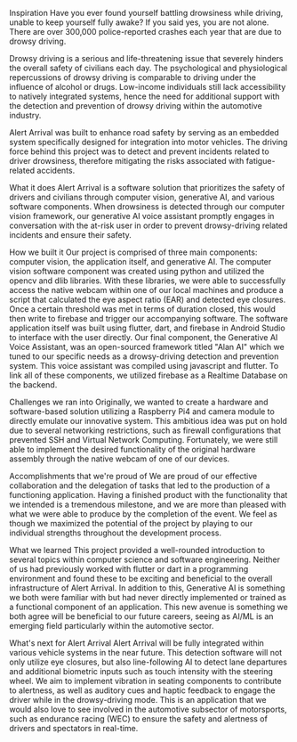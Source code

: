 Inspiration
Have you ever found yourself battling drowsiness while driving, unable to keep yourself fully awake? If you said yes, you are not alone. There are over 300,000 police-reported crashes each year that are due to drowsy driving.

Drowsy driving is a serious and life-threatening issue that severely hinders the overall safety of civilians each day. The psychological and physiological repercussions of drowsy driving is comparable to driving under the influence of alcohol or drugs. Low-income individuals still lack accessibility to natively integrated systems, hence the need for additional support with the detection and prevention of drowsy driving within the automotive industry.

Alert Arrival was built to enhance road safety by serving as an embedded system specifically designed for integration into motor vehicles. The driving force behind this project was to detect and prevent incidents related to driver drowsiness, therefore mitigating the risks associated with fatigue-related accidents.

What it does
Alert Arrival is a software solution that prioritizes the safety of drivers and civilians through computer vision, generative AI, and various software components. When drowsiness is detected through our computer vision framework, our generative AI voice assistant promptly engages in conversation with the at-risk user in order to prevent drowsy-driving related incidents and ensure their safety.

How we built it
Our project is comprised of three main components: computer vision, the application itself, and generative AI. The computer vision software component was created using python and utilized the opencv and dlib libraries. With these libraries, we were able to successfully access the native webcam within one of our local machines and produce a script that calculated the eye aspect ratio (EAR) and detected eye closures. Once a certain threshold was met in terms of duration closed, this would then write to firebase and trigger our accompanying software. The software application itself was built using flutter, dart, and firebase in Android Studio to interface with the user directly. Our final component, the Generative AI Voice Assistant, was an open-sourced framework titled "Alan AI" which we tuned to our specific needs as a drowsy-driving detection and prevention system. This voice assistant was compiled using javascript and flutter. To link all of these components, we utilized firebase as a Realtime Database on the backend.

Challenges we ran into
Originally, we wanted to create a hardware and software-based solution utilizing a Raspberry Pi4 and camera module to directly emulate our innovative system. This ambitious idea was put on hold due to several networking restrictions, such as firewall configurations that prevented SSH and Virtual Network Computing. Fortunately, we were still able to implement the desired functionality of the original hardware assembly through the native webcam of one of our devices.

Accomplishments that we're proud of
We are proud of our effective collaboration and the delegation of tasks that led to the production of a functioning application. Having a finished product with the functionality that we intended is a tremendous milestone, and we are more than pleased with what we were able to produce by the completion of the event. We feel as though we maximized the potential of the project by playing to our individual strengths throughout the development process.

What we learned
This project provided a well-rounded introduction to several topics within computer science and software engineering. Neither of us had previously worked with flutter or dart in a programming environment and found these to be exciting and beneficial to the overall infrastructure of Alert Arrival. In addition to this, Generative AI is something we both were familiar with but had never directly implemented or trained as a functional component of an application. This new avenue is something we both agree will be beneficial to our future careers, seeing as AI/ML is an emerging field particularly within the automotive sector.

What's next for Alert Arrival
Alert Arrival will be fully integrated within various vehicle systems in the near future. This detection software will not only utilize eye closures, but also line-following AI to detect lane departures and additional biometric inputs such as touch intensity with the steering wheel. We aim to implement vibration in seating components to contribute to alertness, as well as auditory cues and haptic feedback to engage the driver while in the drowsy-driving mode. This is an application that we would also love to see involved in the automotive subsector of motorsports, such as endurance racing (WEC) to ensure the safety and alertness of drivers and spectators in real-time.
